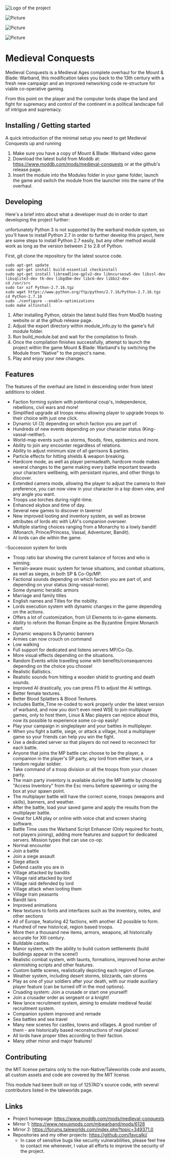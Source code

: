 ![Logo of the project](https://media.moddb.com/images/mods/1/30/29657/auto/CKOgYyl.png)

![Picture](https://media.moddb.com/images/mods/1/30/29657/20160816104143_1.jpg)

![Picture](https://media.moddb.com/images/mods/1/30/29657/20160710093713_1.jpg)

![Picture](https://media.moddb.com/cache/images/mods/1/30/29657/thumb_620x2000/20160817014210_1.jpg)


# Medieval Conquests
Medieval Conquests is a Medieval Ages complete overhaul for the Mount & Blade: Warband, this modification takes you back to the 13th century with a fresh new campaign and an improved networking code re-structure for viable co-operative gaming.

From this point on the player and the computer lords shape the land and fight for supremacy and control of the continent in a political landscape full of intrigue and supremacy.

## Installing / Getting started

A quick introduction of the minimal setup you need to get Medieval Conquests up and running
1. Make sure you have a copy of Mount & Blade: Warband video game
2. Download the latest build from Moddb at: https://www.moddb.com/mods/medieval-conquests or at the github's release page.
3. Insert the module into the Modules folder in your game folder, launch the game and switch the module from the launcher into the name of the overhaul.

## Developing

Here's a brief intro about what a developer must do in order to start developing
the project further:

unfortunately Python 3 is not supported by the warband module system, so you'll have to install Python 2.7 in order to further develop this project, here are some steps to install Python 2.7 easily, but any other method would work as long as the version between 2 to 2.8 of Python.

First, git clone the repository for the latest source code.
```shell
sudo apt-get update
sudo apt-get install build-essential checkinstall
sudo apt-get install libreadline-gplv2-dev libncursesw5-dev libssl-dev libsqlite3-dev tk-dev libgdbm-dev libc6-dev libbz2-dev
cd /usr/src
sudo tar xzf Python-2.7.16.tgz
sudo wget https://www.python.org/ftp/python/2.7.16/Python-2.7.16.tgz
cd Python-2.7.16
sudo ./configure --enable-optimizations
sudo make altinstall
```

1. After installing Python, obtain the latest build files from ModDb hosting website or at the github release page.
2. Adjust the export directory within module_info.py to the game's full module folder.
3. Run build_module.bat and wait for the compilation to finish.
4. Once the compilation finishes successfully, attempt to launch the project within the game Mount & Blade: Warband's by switching the Module from "Native" to the project's name.
5. Play and enjoy your new changes.


## Features
The features of the overhaul are listed in descending order from latest additions to oldest.

- Faction forming system with potentional coup's, independence, rebellions, civil wars and more!
- Simplified upgrade all troops menu allowing player to upgrade troops to their choice with just one click.
- Dynamic UI (3) depending on which faction you are part of.
- Hundreds of new events depending on your character status (King-vassal-neither).
- World-map events such as storms, floods, fires, epidemics and more.
- Ability to join any encounter regardless of relations.
- Ability to adjust minimum size of all garrisons & parties.
- Particle effects for hitting shields & weapon breaking.
- Hardcore mode, as well as player permadeath, hardcore mode makes several changes to the game making every battle important towards your characters wellbeing, with persistant injuries, and other things to discover.
- Extended camera mode, allowing the player to adjust the camera to their preference, you can now view in your character in a top down view, and any angle you want.
- Troops use torches during night-time.
- Enhanced skybox and time of day.
- Several new games to discover in taverns!
- New improved looting and inventory system, as well as browse attributes of lords etc with LAV's companion overseer.
- Multiple starting choices ranging from a Monarchy to a lowly bandit! (Monarch, Prince/Princess, Vassal, Adventurer, Bandit).
- AI lords can die within the game.

-Succession system for lords
- Troop ratio bar showing the current balance of forces and who is winning.
- Terrain-aware music system for tense situations, and combat situations, as well as sieges, in both SP & Co-Op/MP.
- Factional sounds depending on which faction you are part of, and depending on your status (king-vassal-none).
- Some dynamic heraldic armors
- Marriage and family titles
- English names and Titles for the nobility.
- Lords execution system with dynamic changes in the game depending on the actions.
- Offers a lot of customization, from UI Elements to in-game elements.
- Ability to reform the Roman Empire as the Byzantine Empire Monarch start.
- Dynamic weapons & Dynamic banners
- Armies can now crouch on command
- Low walking
- Full support for dedicated and listens servers MP/Co-Op.
- More visual effects depending on the situations.
- Random Events while travelling some with benefits/consequences depending on the choice you choose!
- Realistic Ballistics.
- Realistic sounds from hitting a wooden shield to grunting and death sounds.
- Improved AI drastically, you can press F5 to adjust the AI settings.
- Better female textures.
- Better Blood Splatters & Blood Textures.
- Includes Battle_Time re-coded to work properly under the latest version of warband, and now you don't even need WSE to join multiplayer games, only to host them, Linux & Mac players can rejoice about this, now its possible to experience some co-op easily!
- Play your campaign in singleplayer and your battles in multiplayer.
- When you fight a battle, siege, or attack a village, host a multiplayer game so your friends can help you win the fight.
- Use a dedicated server so that players do not need to reconnect for each battle.
- Anyone that joins the MP battle can choose to be the player, a companion in the player's SP party, any lord from either team, or a random regular soldier.
- Take command of a troop division or all the troops from your chosen party.
- The main party inventory is available during the MP battle by choosing "Access Inventory" from the Esc menu before spawning or using the box at your spawn point.
- The multiplayer battle will have the correct scene, troops (weapons and skills), banners, and weather.
- After the battle, load your saved game and apply the results from the multiplayer battle.
- Great for LAN play or online with voice chat and screen sharing software.
- Battle Time uses the Warband Script Enhancer (Only required for hosts, not players joining), adding more features and support for dedicated servers.
Mission types that can use co-op:
- Normal encounter
- Join a battle
- Join a siege assault
- Siege attack
- Defend castle you are in
- Village attacked by bandits
- Village raid attacked by lord
- Village raid defended by lord
- Village attack when looting them
- Village train peasants
- Bandit lairs
- Improved animations
- New textures to fonts and interfaces such as the inventory, notes, and other sections
- All of Europe, featuring 42 factions, with another 42 possible to form.
- Hundred of new historical, region based troops.
- More then a thousand new items, armors, weapons, all historically accurate for XIII century.
- Buildable castles.
- Manor system, with the ability to build custom settlements (build buildings appear in the scene!)
- Realistic combat system, with taunts, formations, improved horse archer skirmishing scripts and other features.
- Custom battle scenes, realistically depicting each region of Europe.
- Weather system, including desert storms, blizzards, rain storms
- Play as one of your soldiers after your death, with our made auxiliary player feature (can be turned off in the mod options).
- Cruading system: Join a crusade or start one yourself!
- Join a crusader order as sergeant or a knight!
- New lance recruitment system, aiming to emulate medieval feudal recruitment system.
- Companion system improved and remade
- Sea battles and sea travel
- Many new scenes for castles, towns and villages. A good number of them - are historically based reconstructions of real places!
- All lords have proper titles according to their faction.
- Many other minor and major features!

## Contributing

the MIT license pertains only to the non-Native/Taleworlds code and assets, all custom assets and code are covered by the MIT license.

This module had been built on top of 1257AD's source code, with several contributors listed in the taleworlds page.

## Links
- Project homepage: https://www.moddb.com/mods/medieval-conquests
- Mirror 1: https://www.nexusmods.com/mbwarband/mods/6128
- Mirror 2: https://forums.taleworlds.com/index.php?topic=349371.0
- Repositories and my other projects: https://github.com/faycalki/
  - In case of sensitive bugs like security vulnerabilities, please feel free to contact me whenever, I value all efforts to improve the security of the project.
